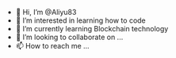 - 👋 Hi, I’m @Aliyu83
- 👀 I’m interested in learning how to code 
- 🌱 I’m currently learning Blockchain technology 
- 💞️ I’m looking to collaborate on ...
- 📫 How to reach me ...

<!---
Aliyu83/Aliyu83 is a ✨ special ✨ repository because its `README.md` (this file) appears on your GitHub profile.
You can click the Preview link to take a look at your changes.
--->
